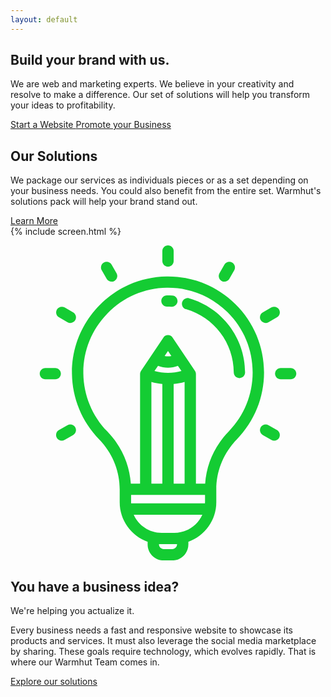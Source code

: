 ```yaml
---
layout: default
---
```

<div class = 'wrapper'>
      <section class = 'division'>
        <div class = 'sasa insight'>
          <div class = 'overlay'>
            <h1>Build your brand with us.</h1>
            <p class = 'center-text half'>
              We are web and marketing experts. We believe in your creativity and resolve to make a difference. Our set of solutions will help you transform your ideas to profitability.
            </p>
            <div class = 'center-text bubbling'>
              <a href = '/solutions/web/' class = 'btn bright'>
                Start a Website
              </a>
              <a href = '/solutions/social/' class = 'btn green'>Promote your Business</a>
            </div>
          </div>
        </div>
      </section>
      <section>
        <div class = 'transparent'>
          <h1><span class = 'colorful'>Our Solutions</span></h1>
          <div class = 'half'>
            <p>We package our services as individuals pieces or as a set depending on your business needs. You could also benefit from the entire set. Warmhut's solutions pack will help your
            brand stand out.</p>
            <a  href = 'solutions' class = 'border'>Learn More</a>
          </div>
        </div>
      </section>
      <section>{% include screen.html %}</section>
      <section class = 'division'>
        <div class = 'sasa dev'>
          <div class = 'transparent'>
            <div class = 'half'>
              <p class = 'center-text green'>
                 <svg xmlns="http://www.w3.org/2000/svg" class = 'svg-icon' viewBox="0 0 512 512"><path fill="#14cc33" d="M365.5 95.4c-30-29.5-69.7-45.5-111.8-44.9 -85.9 1.2-154.9 72.1-153.8 158.1 0.5 40 16.1 77.8 44 106.5 21.6 22.3 33.6 51.2 33.6 81.4v21.1c0 29.6 19 54.8 45.4 64.2v4.2c0 14.4 11.7 26.1 26.1 26.1h14c14.4 0 26.1-11.7 26.1-26.1v-4.2c26.4-9.4 45.4-34.6 45.4-64.2v-21.1c0-30.2 11.9-59.1 33.5-81.3 28.4-29.3 44.1-67.9 44.1-108.7C412 164.5 395.5 125 365.5 95.4zM270.7 485.9h0c0 4.2-3.4 7.7-7.7 7.7h-14c-4.2 0-7.7-3.4-7.7-7.7v-0.4c1.4 0.1 2.8 0.1 4.3 0.1h20.8c1.4 0 2.9-0.1 4.3-0.1V485.9zM266.4 467.2h-20.8c-20.2 0-37.6-12.1-45.3-29.4H311.8C304 455.1 286.6 467.2 266.4 467.2zM316.1 417.6c0 0.6 0 1.2 0 1.8h-120.1c0-0.6 0-1.2 0-1.8v-11.9h120.2V417.6zM256 198.8c5.6 0 11-1.1 16.1-3.1l5.8 8.6c-14.3 4-29.5 4-43.9 0l5.8-8.6C245 197.8 250.4 198.8 256 198.8zM250.5 179.8l5.5-8.2 5.5 8.2c-1.8 0.4-3.6 0.6-5.5 0.6C254.1 180.4 252.3 180.2 250.5 179.8zM283 222v165.3h-17.8V225.3C271.2 224.8 277.1 223.7 283 222zM246.8 225.3v162h-17.8V222C234.9 223.7 240.8 224.8 246.8 225.3zM354.7 302.4c-22.7 23.4-36.2 53.3-38.3 84.9h-15V209.1c0-1.8-0.5-3.6-1.6-5.1l-36.2-54c-1.7-2.5-4.6-4.1-7.6-4.1 -3.1 0-5.9 1.5-7.6 4.1l-36.2 54c-1 1.5-1.6 3.3-1.6 5.1v178.2h-15c-2.2-31.6-15.6-61.5-38.4-85 -24.5-25.3-38.3-58.7-38.8-93.9 -0.5-36.6 13.4-71.2 39.1-97.7 25.7-26.4 60-41.3 96.5-41.8 0.7 0 1.3 0 2 0 36.4 0 70.7 14 96.6 39.6 26.4 26.1 41 60.9 41 98C393.6 242.6 379.8 276.6 354.7 302.4z" class="a"/><path fill = '#14cc33'  d="M290.4 86c-4.9-1.4-10 1.4-11.4 6.3 -1.4 4.9 1.4 10 6.3 11.4 45.7 13.1 77.6 55.4 77.6 102.9 0 5.1 4.1 9.2 9.2 9.2 5.1 0 9.2-4.1 9.2-9.2C381.4 150.9 344 101.3 290.4 86z" class="a"/><path fill = '#14cc33'  d="M262.9 81.4c-2.9-0.2-5.8-0.2-8.7-0.2 -5.1 0.1-9.1 4.2-9.1 9.3 0.1 5 4.2 9.1 9.2 9.1 0 0 0.1 0 0.1 0 2.5 0 5 0 7.4 0.1 0.2 0 0.3 0 0.5 0 4.9 0 8.9-3.8 9.2-8.7C271.8 86 268 81.6 262.9 81.4z" class="a"/><path fill = '#14cc33'  d="M455.3 199.3h-16.1c-5.1 0-9.2 4.1-9.2 9.2 0 5.1 4.1 9.2 9.2 9.2h16.1c5.1 0 9.2-4.1 9.2-9.2C464.5 203.5 460.4 199.3 455.3 199.3z" class="a"/><path fill = '#14cc33'  d="M72.7 199.3H56.7c-5.1 0-9.2 4.1-9.2 9.2 0 5.1 4.1 9.2 9.2 9.2h16c5.1 0 9.2-4.1 9.2-9.2C81.9 203.5 77.8 199.3 72.7 199.3z" class="a"/><path fill = '#14cc33'  d="M436.6 104.3c-2.5-4.4-8.2-5.9-12.6-3.4l-13.9 8c-4.4 2.5-5.9 8.2-3.4 12.6 1.7 3 4.8 4.6 8 4.6 1.6 0 3.1-0.4 4.6-1.2l13.9-8C437.6 114.3 439.1 108.7 436.6 104.3z" class="a"/><path fill = '#14cc33'  d="M105.2 295.6c-2.5-4.4-8.2-5.9-12.6-3.4l-13.9 8c-4.4 2.5-5.9 8.2-3.4 12.6 1.7 3 4.8 4.6 8 4.6 1.6 0 3.1-0.4 4.6-1.2l13.9-8C106.3 305.6 107.8 300 105.2 295.6z" class="a"/><path fill = '#14cc33'  d="M360.3 27.9c-4.4-2.5-10-1-12.6 3.4l-8 13.9c-2.5 4.4-1 10 3.4 12.6 1.4 0.8 3 1.2 4.6 1.2 3.2 0 6.3-1.6 8-4.6l8-13.9C366.2 36.1 364.7 30.5 360.3 27.9z" class="a"/><path fill = '#14cc33'  d="M256 0c-5.1 0-9.2 4.1-9.2 9.2v16.1c0 5.1 4.1 9.2 9.2 9.2s9.2-4.1 9.2-9.2V9.2C265.2 4.1 261.1 0 256 0z" class="a"/><path fill = '#14cc33'  d="M172.3 45.2l-8-13.9c-2.5-4.4-8.2-5.9-12.6-3.4 -4.4 2.5-5.9 8.2-3.4 12.6l8 13.9c1.7 3 4.8 4.6 8 4.6 1.6 0 3.1-0.4 4.6-1.2C173.4 55.2 174.9 49.6 172.3 45.2z" class="a"/><path fill = '#14cc33'  d="M101.9 108.9l-13.9-8c-4.4-2.5-10-1-12.6 3.4 -2.5 4.4-1 10 3.4 12.6l13.9 8c1.4 0.8 3 1.2 4.6 1.2 3.2 0 6.3-1.6 8-4.6C107.8 117.1 106.3 111.5 101.9 108.9z" class="a"/><path fill = '#14cc33'  d="M433.2 300.2l-13.9-8c-4.4-2.5-10-1-12.6 3.4 -2.5 4.4-1 10 3.4 12.6l13.9 8c1.4 0.8 3 1.2 4.6 1.2 3.2 0 6.3-1.6 8-4.6C439.1 308.4 437.6 302.8 433.2 300.2z" class="a"/></svg>
              </p>
              <h1>You have a business idea?</h1>
              <p class = 'center-text'>We're helping you actualize it.</p>
              <p>
                Every business needs a fast and responsive website to showcase its products and services.
                It must also leverage the social media marketplace by sharing.
                These goals require technology, which evolves rapidly. That is where our Warmhut Team comes in.
              </p>
            </div>
            <a href = 'solutions' class = 'border'>Explore our solutions</a>
          </div>
        </div>
      </section>
</div>
